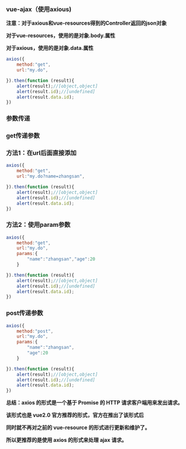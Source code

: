 ### vue-ajax（使用axious)

**注意：对于axious和vue-resources得到的Controller返回的json对象**

**对于vue-resources，使用的是对象.body.属性**

**对于axious，使用的是对象.data.属性**

```js
axios({
    method:"get",
    url:"my.do",

}).then(function (result){
    alert(result);//[object,object]
    alert(result.id);//[undefined]
    alert(result.data.id);
})
```



### 参数传递



### get传递参数

### 方法1：在url后面直接添加

```js
axios({
    method:"get",
    url:"my.do?name=zhangsan",

}).then(function (result){
    alert(result);//[object,object]
    alert(result.id);//[undefined]
    alert(result.data.id);
})
```

### 方法2：使用param参数

```js
axios({
    method:"get",
    url:"my.do",
    params:{
    	"name":"zhangsan","age":20
    }

}).then(function (result){
    alert(result);//[object,object]
    alert(result.id);//[undefined]
    alert(result.data.id);
})
```



### post传递参数

```js
axios({
    method:"post",
    url:"my.do",
    params:{
        "name":"zhangsan",
        "age":20
    }

}).then(function (result){
    alert(result);//[object,object]
    alert(result.id);//[undefined]
    alert(result.data.id);
})
```



**总结：axios 的形式是一个基于 Promise 的 HTTP 请求客户端用来发出请求。**

**该形式也是 vue2.0 官方推荐的形式，官方在推出了该形式后**

**同时就不再对之前的 vue-resource 的形式进行更新和维护了。**

**所以更推荐的是使用 axios 的形式来处理 ajax 请求。**